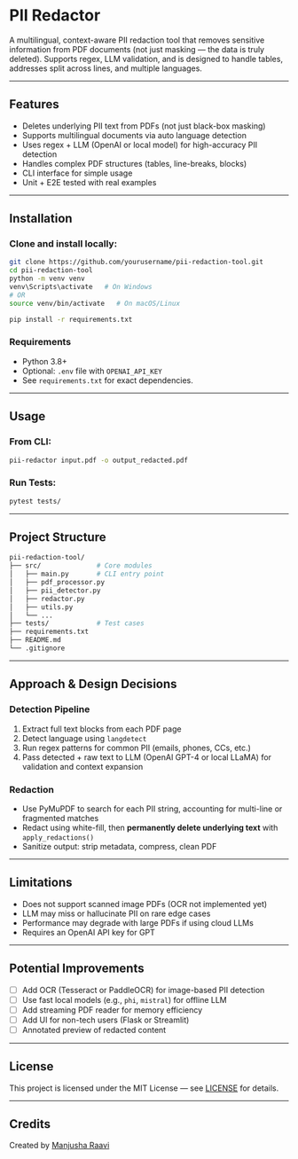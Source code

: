 # PII Redactor

A multilingual, context-aware PII redaction tool that removes sensitive information from PDF documents (not just masking — the data is truly deleted). Supports regex, LLM validation, and is designed to handle tables, addresses split across lines, and multiple languages.

---

## Features

- Deletes underlying PII text from PDFs (not just black-box masking)
- Supports multilingual documents via auto language detection
- Uses regex + LLM (OpenAI or local model) for high-accuracy PII detection
- Handles complex PDF structures (tables, line-breaks, blocks)
- CLI interface for simple usage
- Unit + E2E tested with real examples

---

## Installation

### Clone and install locally:
```bash
git clone https://github.com/yourusername/pii-redaction-tool.git
cd pii-redaction-tool
python -m venv venv
venv\Scripts\activate   # On Windows
# OR
source venv/bin/activate   # On macOS/Linux

pip install -r requirements.txt
```

### Requirements
- Python 3.8+
- Optional: `.env` file with `OPENAI_API_KEY`
- See `requirements.txt` for exact dependencies.

---

## Usage

### From CLI:
```bash
pii-redactor input.pdf -o output_redacted.pdf
```

### Run Tests:
```bash
pytest tests/
```

---

## Project Structure

```bash
pii-redaction-tool/
├── src/              # Core modules
│   ├── main.py       # CLI entry point
│   ├── pdf_processor.py
│   ├── pii_detector.py
│   ├── redactor.py
│   ├── utils.py
│   └── ...
├── tests/            # Test cases
├── requirements.txt
├── README.md
└── .gitignore
```
---

## Approach & Design Decisions

### Detection Pipeline
1. Extract full text blocks from each PDF page
2. Detect language using `langdetect`
3. Run regex patterns for common PII (emails, phones, CCs, etc.)
4. Pass detected + raw text to LLM (OpenAI GPT-4 or local LLaMA) for validation and context expansion

### Redaction
- Use PyMuPDF to search for each PII string, accounting for multi-line or fragmented matches
- Redact using white-fill, then **permanently delete underlying text** with `apply_redactions()`
- Sanitize output: strip metadata, compress, clean PDF

---

## Limitations

- Does not support scanned image PDFs (OCR not implemented yet)
- LLM may miss or hallucinate PII on rare edge cases
- Performance may degrade with large PDFs if using cloud LLMs
- Requires an OpenAI API key for GPT

---

## Potential Improvements

- [ ] Add OCR (Tesseract or PaddleOCR) for image-based PII detection
- [ ] Use fast local models (e.g., `phi`, `mistral`) for offline LLM
- [ ] Add streaming PDF reader for memory efficiency
- [ ] Add UI for non-tech users (Flask or Streamlit)
- [ ] Annotated preview of redacted content

---

## License
This project is licensed under the MIT License — see [LICENSE](LICENSE) for details.

---

## Credits
Created by [Manjusha Raavi](https://github.com/manjuraavi)